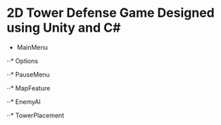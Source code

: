 # 2D Tower Defense Game Designed using Unity and C#

* MainMenu

⋅⋅* Options

⋅⋅* PauseMenu

⋅⋅* MapFeature

⋅⋅* EnemyAI

⋅⋅* TowerPlacement
